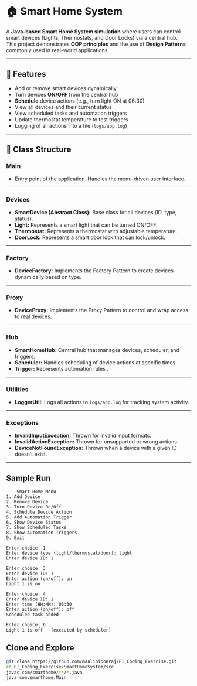 # 🏠 Smart Home System 

A **Java-based Smart Home System simulation** where users can control smart devices (Lights, Thermostats, and Door Locks) via a central hub.  
This project demonstrates **OOP principles** and the use of **Design Patterns** commonly used in real-world applications.

---

## 🚀 Features

-  Add or remove smart devices dynamically  
-  Turn devices **ON/OFF** from the central hub  
-  **Schedule** device actions (e.g., turn light ON at 06:30)  
-  View all devices and their current status  
-  View scheduled tasks and automation triggers  
-  Update thermostat temperature to test triggers  
-  Logging of all actions into a file (`logs/app.log`)  

---
## 📘 Class Structure  

### **Main**
- Entry point of the application. Handles the menu-driven user interface.  

---

### **Devices**  
- **SmartDevice (Abstract Class):** Base class for all devices (ID, type, status).  
- **Light:** Represents a smart light that can be turned ON/OFF.  
- **Thermostat:** Represents a thermostat with adjustable temperature.  
- **DoorLock:** Represents a smart door lock that can lock/unlock.  

---

### **Factory**  
- **DeviceFactory:** Implements the Factory Pattern to create devices dynamically based on type.  

---

### **Proxy**  
- **DeviceProxy:** Implements the Proxy Pattern to control and wrap access to real devices.  

---

### **Hub**  
- **SmartHomeHub:** Central hub that manages devices, scheduler, and triggers.  
- **Scheduler:** Handles scheduling of device actions at specific times.  
- **Trigger:** Represents automation rules .  

---

### **Utilities**  
- **LoggerUtil:** Logs all actions to `logs/app.log` for tracking system activity.  

---

### **Exceptions**  
- **InvalidInputException:** Thrown for invalid input formats.  
- **InvalidActionException:** Thrown for unsupported or wrong actions.  
- **DeviceNotFoundException:** Thrown when a device with a given ID doesn’t exist.  

---

## Sample Run  

```text
--- Smart Home Menu ---
1. Add Device
2. Remove Device
3. Turn Device On/Off
4. Schedule Device Action
5. Add Automation Trigger
6. Show Device Status
7. Show Scheduled Tasks
8. Show Automation Triggers
9. Exit

Enter choice: 1
Enter device type (light/thermostat/door): light
Enter device ID: 1

Enter choice: 3
Enter device ID: 1
Enter action (on/off): on
Light 1 is on

Enter choice: 4
Enter device ID: 1
Enter time (HH:MM): 06:30
Enter action (on/off): off
Scheduled task added

Enter choice: 6
Light 1 is off   (executed by scheduler)

`````
## Clone and Explore
```bash
git clone https://github.com/maaliniponraj/EI_Coding_Exercise.git
cd EI_Coding_Exercise/SmartHomeSystem/src
javac com/smarthome/**/*.java
java com.smarthome.Main
